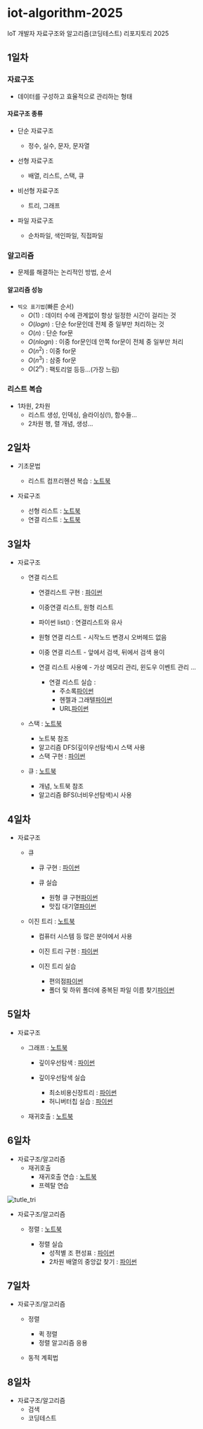 # iot-algorithm-2025
IoT 개발자 자료구조와 알고리즘(코딩테스트) 리포지토리 2025

## 1일차

### 자료구조
- 데이터를 구성하고 효율적으로 관리하는 형태

#### 자료구조 종류
- 단순 자료구조
    - 정수, 실수, 문자, 문자열

- 선형 자료구조
    - 배열, 리스트, 스택, 큐

- 비선형 자료구조
    - 트리, 그래프

- 파일 자료구조
    - 순차파일, 색인파일, 직접파일

### 알고리즘
- 문제를 해결하는 논리적인 방법, 순서

#### 알고리즘 성능
- `빅오 표기법`(빠른 순서)
    - $O(1)$ : 데이터 수에 관계없이 항상 일정한 시간이 걸리는 것
    - $O(log n)$ : 단순 for문인데 전체 중 일부만 처리하는 것
    - $O(n)$ : 단순 for문
    - $O(n log n)$ : 이중 for문인데 안쪽 for문이 전체 중 일부만 처리
    - $O(n^2)$ : 이중 for문
    - $O(n^3)$ : 삼중 for문
    - $O(2^n)$ : 팩토리얼 등등...(가장 느림)

### 리스트 복습
- 1차원, 2차원
    - 리스트 생성, 인덱싱, 슬라이싱(!), 함수들...
    - 2차원 행, 렬 개념, 생성...

## 2일차

- 기초문법
    - 리스트 컴프리헨션 복습 : [노트북](./day02/da01_list_again.ipynb)

- 자료구조
    - 선형 리스트 : [노트북](./day02/da02_linear_list.ipynb)
    - 연결 리스트 : [노트북](./day02/da04_linked_list.ipynb)

## 3일차
- 자료구조
    - 연결 리스트 
        - 연결리스트 구현 : [파이썬](./day03/da01_linked_list.py)
        - 이중연결 리스트, 원형 리스트
        - 파이썬 list() : 연결리스트와 유사
        - 원형 연결 리스트 - 시작노드 변경시 오버헤드 없음
        - 이중 연결 리스트 - 앞에서 검색, 뒤에서 검색 용이
        - 연결 리스트 사용예 - 가상 메모리 관리, 윈도우 이벤트 관리 ...

            - 연결 리스트 실습 : 
                - 주소록[파이썬](./hands_on_practice/day_03/hop_linked.py)
                - 헨젤과 그래텔[파이썬](./hands_on_practice/day_03/hop_cook.py)
                - URL[파이썬](./hands_on_practice/day_03/hop_url.py)

    - 스택 : [노트북](./day03/da02_stack.ipynb)
        - 노트북 참조
        - 알고리즘 DFS(깊이우선탐색)시 스택 사용
        - 스택 구현 : [파이썬](./day03/da03_stack.py)

    - 큐 : [노트북](./day03/da04_queue.ipynb)
        - 개념, 노트북 참조
        - 알고리즘 BFS(너비우선탐색)시 사용

## 4일차
- 자료구조
    - 큐
        - 큐 구현 : [파이썬](./day04/da01_queue.py)

         - 큐 실습
            - 원형 큐 구현[파이썬](./hands_on_practice/day_04/hop_cirqueue.py)
            - 맛집 대기열[파이썬](./hands_on_practice/day_04/hop_rest.py)

    - 이진 트리 : [노트북](./day04/da02_binary_tree.ipynb)
        - 컴퓨터 시스템 등 많은 분야에서 사용
        
        - 이진 트리 구현 : [파이썬](./day04/da03_binary_tree.py)

        - 이진 트리 실습
            - 편의점[파이썬](./hands_on_practice/day_04/hop_conve.py)
            - 폴더 및 하위 폴더에 중복된 파일 이름 찾기[파이썬](./hands_on_practice/day_04/hop_duplication_file.py)

## 5일차
- 자료구조
    - 그래프 : [노트북](./day05/da01_graph.ipynb)

        - 깊이우선탐색 : [파이썬](./day05/da02_dfs.py)

        - 깊이우선탐색 실습
            - 최소비용신장트리 : [파이썬](./day05/da03_min_cost_spanningtree.py)
            - 허니버터칩 실습 : [파이썬](./hands_on_practice/day_05/hop_honey.py)

    - 재귀호출 : [노트북](./day05/da04_recursive_call.ipynb)

## 6일차
- 자료구조/알고리즘
    - 재귀호출
        - 재귀호출 연습 : [노트북](./day06/da01_recursive_practice.ipynb)
        - 프렉탈 연습

![tutle_tri](https://github.com/user-attachments/assets/3758c4ed-cefc-4c1d-a491-3f79407f4bb6)


- 자료구조/알고리즘
    - 정렬 : [노트북](./day06/da04_sort.ipynb)

        - 정렬 실습
            - 성적별 조 편성표 : [파이썬](./hands_on_practice/day_06/hop_sort.py)
            - 2차원 배열의 중앙값 찾기 : [파이썬](./hands_on_practice/day_06/hop_selectionSort.py)

## 7일차
- 자료구조/알고리즘
    - 정렬
        - 퀵 정렬
        - 정렬 알고리즘 응용

    - 동적 계획법

## 8일차
- 자료구조/알고리즘
    - 검색
    - 코딩테스트
